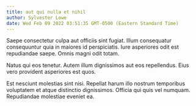 ```yaml
---
title: aut qui nulla et nihil
author: Sylvester Lowe
date: Wed Feb 09 2022 03:51:35 GMT-0500 (Eastern Standard Time)
---
```

Saepe consectetur culpa aut officiis sint fugiat. Illum consequatur consequuntur quia in maiores id perspiciatis. Iure asperiores odit est repudiandae saepe. Omnis magni odit totam.

 Natus qui eos tenetur. Autem illum dignissimos aut eos repellendus. Eius vero provident asperiores est quos.

 Est nesciunt molestias sint nisi. Repellat harum illo nostrum temporibus voluptatem et atque distinctio dignissimos. Officia qui quis vel numquam. Repudiandae molestiae eveniet ea.
